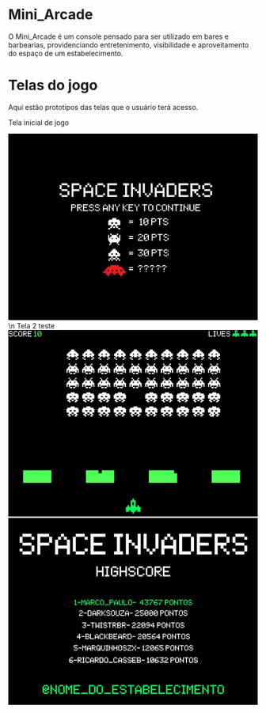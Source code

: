 # Mini_Arcade

O Mini_Arcade é um console pensado para ser utilizado em bares e barbearias, providenciando entretenimento, visibilidade e aproveitamento do espaço de um estabelecimento.

# Telas do jogo

Aqui estão prototipos das telas que o usuário terá acesso.

Tela inicial de jogo

![](Telas_Prototipo/TP1.jpg)
\n Tela 2 teste
![](Telas_Prototipo/TP2.jpg)
![](Telas_Prototipo/TP3.jpg)
